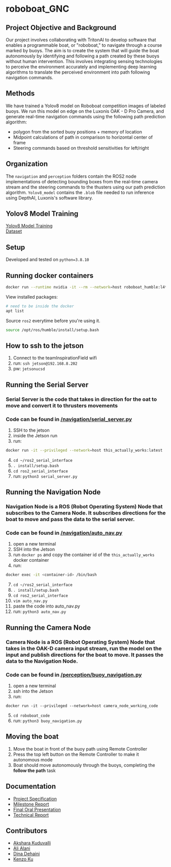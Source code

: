 # roboboat_GNC 

## Project Objective and Background

Our project involves collaborating with TritonAI to develop software that enables a
programmable boat, or "roboboat," to navigate through a course marked by buoys. The aim is to
create the system that will guide the boat autonomously by identifying and following a path
created by these buoys without human intervention. This involves integrating sensing
technologies to perceive the environment accurately and implementing deep learning algorithms
to translate the perceived environment into path following navigation commands.

## Methods 

We have trained a Yolov8 model on Roboboat competition images of labeled buoys. We run this model on edge on the Luxonis OAK - D Pro Camera, and generate real-time navigation commands using the following path prediction algorithm:
* polygon from the sorted buoy positions + memory of location
* Midpoint calculations of path in comparison to horizontal center of frame
* Steering commands based on threshold sensitivities for left/right

## Organization
The `navigation` and `perception` folders contain the ROS2 node implementations of detecting bounding boxes from the real-time camera stream and the steering commands to the thusters using our path prediction algorithm. `Yolov8_model` contains the `.blob` file needed to run inference using DepthAI, Luxonis's software library. 

## Yolov8 Model Training
[Yolov8 Model Training](https://colab.research.google.com/drive/162ieDzJ4uWKk8rTw9WhVz0mwlGlbb6D-?usp=sharing)  
[Dataset](https://universe.roboflow.com/cse237d/buoy-detection-dzz7y)

## Setup 
Developed and tested on `python=3.8.10`

## Running docker containers

```bash
docker run --runtime nvidia -it --rm --network=host roboboat_humble:l4t-r35.4.1
```

View installed packages:

```bash
# need to be inside the docker
apt list
```


Source `ros2` everytime before you're using it.

```bash
source /opt/ros/humble/install/setup.bash
```


## How to ssh to the jetson

1. Connect to the teamInspirationField wifi
2. run: `ssh jetson@192.168.8.202`
3. pw: `jetsonucsd`


## Running the Serial Server
### Serial Server is the code that takes in direction for the oat to move and convert it to thrusters movements
### Code can be found in [/navigation/serial_server.py](https://github.com/a3alani/roboboat_GNC/tree/main/navigation)
1. SSH to the jetson
2. inside the Jetson run
3. run:
```bash
docker run -it --privileged --network=host this_actually_works:latest
```
4. `cd ~/ros2_serial_interface`
5. `. install/setup.bash`
6. `cd ros2_serial_interface`
7. run: `python3 serial_server.py`

## Running the Navigation Node
### Navigation Node is a ROS (Robot Operating System) Node that subscribes to the Camera Node. It subscribes directions for the boat to move and pass the data to the serial server.
### Code can be found in [/navigation/auto_nav.py](https://github.com/a3alani/roboboat_GNC/tree/main/navigation)
1. open a new terminal
2. SSH into the Jetson
3. run `docker ps` and copy the container id of the `this_actually_works` docker container
4. run:
```bash
docker exec -it <container-id> /bin/bash
```
7. `cd ~/ros2_serial_interface`
8. `. install/setup.bash`
9. `cd ros2_serial_interface`
10. `vim auto_nav.py`
11. paste the code into auto_nav.py
12. run: `python3 auto_nav.py`
    
## Running the Camera Node
### Camera Node is a ROS (Robot Operating System) Node that takes in the OAK-D camera input stream, run the model on the input and publish directions for the boat to move. It passes the data to the Navigation Node. 
### Code can be found in [/perception/buoy_navigation.py](https://github.com/a3alani/roboboat_GNC/tree/main/perception)
1. open a new terminal
2. ssh into the Jetson
3. run:
```
docker run -it --privileged --network=host camera_node_working_code
```
5. `cd roboboat_code`
6. run: `python3 buoy_navigation.py`

## Moving the boat
1. Move the boat in front of the buoy path using Remote Controller
2. Press the top left button on the Remote Controller to make it autonomous mode
3. Boat should move autonomously through the buoys, completing the **follow the path** task


## Documentation
- [Project Specification](https://drive.google.com/file/d/1p6h2CfVdSFPlanNX6-uoW_igBA2jE8-6/view?usp=sharing)
- [Milestone Report](https://drive.google.com/file/d/1p6h2CfVdSFPlanNX6-uoW_igBA2jE8-6/view?usp=sharing)
- [Final Oral Presentation](https://docs.google.com/presentation/d/15L_Spe2V0VIPEk-d25XDykG1sU-B2HTUzz7Nw4XxNmM/edit?usp=sharing)
- [Technical Report]()

## Contributors
- [Akshara Kuduvalli](https://github.com/akkuduvalli)
- [Ali Alani](https://github.com/a3alani)
- [Dina Dehaini](https://github.com/dinadehaini)
- [Kenzo Ku](https://github.com/kenzoputraku)
